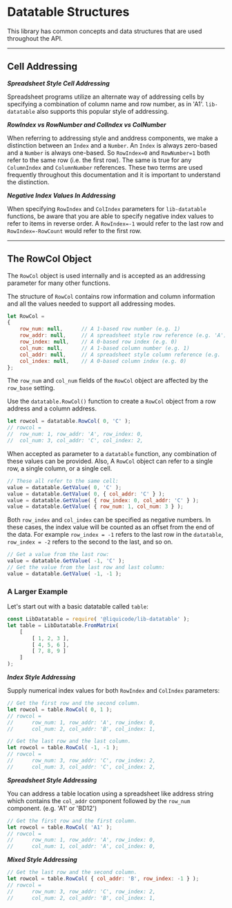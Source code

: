 
# Datatable Structures

This library has common concepts and data structures that are used throughout the API.


---------------------------------------------------------------------


## Cell Addressing

***Spreadsheet Style Cell Addressing***

Spreadsheet programs utilize an alternate way of addressing cells by
specifying a combination of column name and row number, as in 'A1'.
`lib-datatable` also supports this popular style of addressing.

***RowIndex vs RowNumber and ColIndex vs ColNumber***

When referring to addressing style and anddress components, we make a distinction
between an `Index` and a `Number`.
An `Index` is always zero-based and a `Number` is always one-based.
So `RowIndex=0` and `RowNumber=1` both refer to the same row (i.e. the first row).
The same is true for any `ColumnIndex` and `ColumnNumber` references.
These two terms are used frequently throughout this documentation and it
is important to understand the distinction.

***Negative Index Values In Addressing***

When specifying `RowIndex` and `ColIndex` parameters for `lib-datatable`
functions, be aware that you are able to specify negative index values
to refer to items in reverse order.
A `RowIndex=-1` would refer to the last row and `RowIndex=-RowCount` would
refer to the first row.


---------------------------------------------------------------------


## The RowCol Object

The `RowCol` object is used internally and is accepted as an addressing parameter for many other functions.

The structure of `RowCol` contains row information and column information and all the values needed to support all addressing modes.

```js
let RowCol =
{
	row_num: null,      // A 1-based row number (e.g. 1)
	row_addr: null,     // A spreadsheet style row reference (e.g. 'A')
	row_index: null,    // A 0-based row index (e.g. 0)
	col_num: null,      // A 1-based column number (e.g. 1)
	col_addr: null,     // A spreadsheet style column reference (e.g. 'A')
	col_index: null,    // A 0-based column index (e.g. 0)
};
```

The `row_num` and `col_num` fields of the `RowCol` object are affected by the `row_base` setting.


Use the `datatable.RowCol()` function to create a `RowCol` object from a row address and a column address.

```js
let rowcol = datatable.RowCol( 0, 'C' );
// rowcol =
// 	row_num: 1, row_addr: 'A', row_index: 0,
// 	col_num: 3, col_addr: 'C', col_index: 2,
```

When accepted as parameter to a `datatable` function, any combination of these values can be provided.
Also, A `RowCol` object can refer to a single row, a single column, or a single cell.

```js
// These all refer to the same cell:
value = datatable.GetValue( 0, 'C' );
value = datatable.GetValue( 0, { col_addr: 'C' } );
value = datatable.GetValue( { row_index: 0, col_addr: 'C' } );
value = datatable.GetValue( { row_num: 1, col_num: 3 } );
```

Both `row_index` and `col_index` can be specified as negative numbers.
In these cases, the index value will be counted as an offset from the end of the data.
For example `row_index = -1` refers to the last row in the `datatable`, `row_index = -2` refers to the second to the last, and so on.

```js
// Get a value from the last row:
value = datatable.GetValue( -1, 'C' );
// Get the value from the last row and last column:
value = datatable.GetValue( -1, -1 );
```

### A Larger Example


Let's start out with a basic datatable called `table`:
```javascript
const LibDatatable = require( '@liquicode/lib-datatable' );
let table = LibDatatable.FromMatrix( 
	[
		[ 1, 2, 3 ],
		[ 4, 5, 6 ],
		[ 7, 8, 9 ]
	]
);
```

***Index Style Addressing***

Supply numerical index values for both `RowIndex` and `ColIndex` parameters:

```javascript
// Get the first row and the second column.
let rowcol = table.RowCol( 0, 1 );
// rowcol =
// 		row_num: 1, row_addr: 'A', row_index: 0,
// 		col_num: 2, col_addr: 'B', col_index: 1,

// Get the last row and the last column.
let rowcol = table.RowCol( -1, -1 );
// rowcol =
// 		row_num: 3, row_addr: 'C', row_index: 2,
// 		col_num: 3, col_addr: 'C', col_index: 2,
```

***Spreadsheet Style Addressing***

You can address a table location using a spreadsheet like address string
which contains the `col_addr` component followed by the `row_num` component.
(e.g. 'A1' or 'BD12')

```javascript
// Get the first row and the first column.
let rowcol = table.RowCol( 'A1' );
// rowcol =
// 		row_num: 1, row_addr: 'A', row_index: 0,
// 		col_num: 1, col_addr: 'A', col_index: 0,
```

***Mixed Style Addressing***

```javascript
// Get the last row and the second column.
let rowcol = table.RowCol( { col_addr: 'B', row_index: -1 } );
// rowcol =
// 		row_num: 3, row_addr: 'C', row_index: 2,
// 		col_num: 2, col_addr: 'B', col_index: 1,
```
